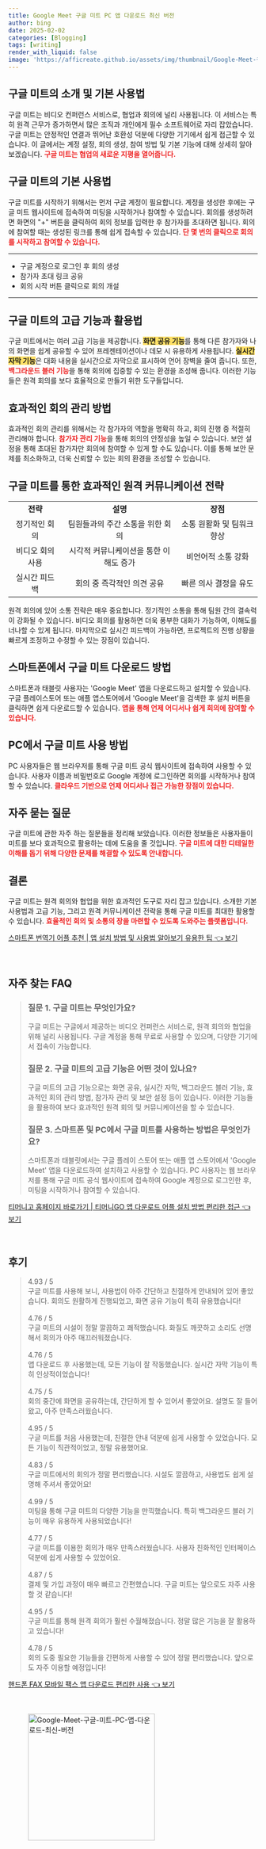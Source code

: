 ```yaml
---
title: Google Meet 구글 미트 PC 앱 다운로드 최신 버전
author: bing
date: 2025-02-02
categories: [Blogging]
tags: [writing]
render_with_liquid: false
image: 'https://afficreate.github.io/assets/img/thumbnail/Google-Meet-구글-미트-PC-앱-다운로드-최신-버전.webp'
---
```



<h2 id='구글미트소개'>구글 미트의 소개 및 기본 사용법</h2>

<p>구글 미트는 비디오 컨퍼런스 서비스로, 협업과 회의에 널리 사용됩니다. 이 서비스는 특히 원격 근무가 증가하면서 많은 조직과 개인에게 필수 소프트웨어로 자리 잡았습니다. 구글 미트는 안정적인 연결과 뛰어난 호환성 덕분에 다양한 기기에서 쉽게 접근할 수 있습니다. 이 글에서는 계정 설정, 회의 생성, 참여 방법 및 기본 기능에 대해 상세히 알아보겠습니다. <b><span style="color: #ee2323;">구글 미트는 협업의 새로운 지평을 열어줍니다.</span></b></p>

<h2 id='구글미트기본사용법'>구글 미트의 기본 사용법</h2>

<p>구글 미트를 시작하기 위해서는 먼저 구글 계정이 필요합니다. 계정을 생성한 후에는 구글 미트 웹사이트에 접속하여 미팅을 시작하거나 참여할 수 있습니다. 회의를 생성하려면 화면의 "+" 버튼을 클릭하여 회의 정보를 입력한 후 참가자를 초대하면 됩니다. 회의에 참여할 때는 생성된 링크를 통해 쉽게 접속할 수 있습니다. <b><span style="color: #ee2323;">단 몇 번의 클릭으로 회의를 시작하고 참여할 수 있습니다.</span></b></p>

<hr />

<ul>
    <li>구글 계정으로 로그인 후 회의 생성</li>
    <li>참가자 초대 링크 공유</li>
    <li>회의 시작 버튼 클릭으로 회의 개설</li>
</ul>

<hr />

<h2 id='고급기능'>구글 미트의 고급 기능과 활용법</h2>

<p>구글 미트에서는 여러 고급 기능을 제공합니다. <b><span style="background-color: #ffe066;">화면 공유 기능</span></b>를 통해 다른 참가자와 나의 화면을 쉽게 공유할 수 있어 프레젠테이션이나 데모 시 유용하게 사용됩니다. <b><span style="background-color: #ffe066;">실시간 자막 기능</span></b>은 대화 내용을 실시간으로 자막으로 표시하여 언어 장벽을 줄여 줍니다. 또한, <b><span style="color: #ee2323;">백그라운드 블러 기능</span></b>을 통해 회의에 집중할 수 있는 환경을 조성해 줍니다. 이러한 기능들은 원격 회의를 보다 효율적으로 만들기 위한 도구들입니다.</p>

<h2 id='참가자관리'>효과적인 회의 관리 방법</h2>

<p>효과적인 회의 관리를 위해서는 각 참가자의 역할을 명확히 하고, 회의 진행 중 적절히 관리해야 합니다. <b><span style="color: #ee2323;">참가자 관리 기능</span></b>을 통해 회의의 안정성을 높일 수 있습니다. 보안 설정을 통해 초대된 참가자만 회의에 참여할 수 있게 할 수도 있습니다. 이를 통해 보안 문제를 최소화하고, 더욱 신뢰할 수 있는 회의 환경을 조성할 수 있습니다.</p>

<h2 id='원격커뮤니케이션전략'>구글 미트를 통한 효과적인 원격 커뮤니케이션 전략</h2>

<table>
    <tr>
        <td style="text-align: center; height: 17px;"><b>전략</b></td>
        <td style="text-align: center; height: 17px;"><b>설명</b></td>
        <td style="text-align: center; height: 17px;"><b>장점</b></td>
    </tr>
    <tr>
        <td style="text-align: center; height: 17px;">정기적인 회의</td>
        <td style="text-align: center; height: 17px;">팀원들과의 주간 소통을 위한 회의</td>
        <td style="text-align: center; height: 17px;">소통 원활화 및 팀워크 향상</td>
    </tr>
    <tr>
        <td style="text-align: center; height: 17px;">비디오 회의 사용</td>
        <td style="text-align: center; height: 17px;">시각적 커뮤니케이션을 통한 이해도 증가</td>
        <td style="text-align: center; height: 17px;">비언어적 소통 강화</td>
    </tr>
    <tr>
        <td style="text-align: center; height: 17px;">실시간 피드백</td>
        <td style="text-align: center; height: 17px;">회의 중 즉각적인 의견 공유</td>
        <td style="text-align: center; height: 17px;">빠른 의사 결정을 유도</td>
    </tr>
</table>

<p>원격 회의에 있어 소통 전략은 매우 중요합니다. 정기적인 소통을 통해 팀원 간의 결속력이 강화될 수 있습니다. 비디오 회의를 활용하면 더욱 풍부한 대화가 가능하여, 이해도를 너나할 수 있게 됩니다. 마지막으로 실시간 피드백이 가능하면, 프로젝트의 진행 상황을 빠르게 조정하고 수정할 수 있는 장점이 있습니다.</p>

<h2 id='다운로드방법'>스마트폰에서 구글 미트 다운로드 방법</h2>

<p>스마트폰과 태블릿 사용자는 'Google Meet' 앱을 다운로드하고 설치할 수 있습니다. 구글 플레이스토어 또는 애플 앱스토어에서 'Google Meet'을 검색한 후 설치 버튼을 클릭하면 쉽게 다운로드할 수 있습니다. <b><span style="color: #ee2323;">앱을 통해 언제 어디서나 쉽게 회의에 참여할 수 있습니다.</span></b></p>

<h2 id='PC에서의사용방법'>PC에서 구글 미트 사용 방법</h2>

<p>PC 사용자들은 웹 브라우저를 통해 구글 미트 공식 웹사이트에 접속하여 사용할 수 있습니다. 사용자 이름과 비밀번호로 Google 계정에 로그인하면 회의를 시작하거나 참여할 수 있습니다. <b><span style="color: #ee2323;">클라우드 기반으로 언제 어디서나 접근 가능한 장점이 있습니다.</span></b></p>

<h2 id='자주하는질문'>자주 묻는 질문</h2>

<p>구글 미트에 관한 자주 하는 질문들을 정리해 보았습니다. 이러한 정보들은 사용자들이 미트를 보다 효과적으로 활용하는 데에 도움을 줄 것입니다. <b><span style="color: #ee2323;">구글 미트에 대한 디테일한 이해를 돕기 위해 다양한 문제를 해결할 수 있도록 안내합니다.</span></b></p>

<h2 id='결론'>결론</h2>

<p>구글 미트는 원격 회의와 협업을 위한 효과적인 도구로 자리 잡고 있습니다. 소개한 기본 사용법과 고급 기능, 그리고 원격 커뮤니케이션 전략을 통해 구글 미트를 최대한 활용할 수 있습니다. <b><span style="color: #ee2323;">효율적인 회의 및 소통의 장을 마련할 수 있도록 도와주는 플랫폼입니다.</span></b></p>


<p><a class="click-button" title="스마트폰 번역기 어플 추천 | 앱 설치 방법 및 사용법 알아보기 유용한 팁" href="https://afficreate.github.io/posts/%EC%8A%A4%EB%A7%88%ED%8A%B8%ED%8F%B0-%EB%B2%88%EC%97%AD%EA%B8%B0-%EC%96%B4%ED%94%8C-%EC%B6%94%EC%B2%9C-%EC%95%B1-%EC%84%A4%EC%B9%98-%EB%B0%A9%EB%B2%95-%EB%B0%8F-%EC%82%AC%EC%9A%A9%EB%B2%95-%EC%95%8C%EC%95%84%EB%B3%B4%EA%B8%B0-%EC%9C%A0%EC%9A%A9%ED%95%9C-%ED%8C%81/" rel="dofollow">스마트폰 번역기 어플 추천 | 앱 설치 방법 및 사용법 알아보기 유용한 팁 👈 보기</a></p><br>
<h2 id='자주_찾는_FAQ'>자주 찾는 FAQ</h2>
<div itemscope="" itemtype="https://schema.org/FAQPage">
  <blockquote>
    <div itemscope="" itemprop="mainEntity" itemtype="https://schema.org/Question">
      <h3 itemprop="name">질문 1. 구글 미트는 무엇인가요?</h3>
      <div itemscope="" itemprop="acceptedAnswer" itemtype="https://schema.org/Answer">
        <span itemprop="text">
          <p>구글 미트는 구글에서 제공하는 비디오 컨퍼런스 서비스로, 원격 회의와 협업을 위해 널리 사용됩니다. 구글 계정을 통해 무료로 사용할 수 있으며, 다양한 기기에서 접속이 가능합니다.</p>
        </span>
      </div>
    </div>
    <div itemscope="" itemprop="mainEntity" itemtype="https://schema.org/Question">
      <h3 itemprop="name">질문 2. 구글 미트의 고급 기능은 어떤 것이 있나요?</h3>
      <div itemscope="" itemprop="acceptedAnswer" itemtype="https://schema.org/Answer">
        <span itemprop="text">
          <p>구글 미트의 고급 기능으로는 화면 공유, 실시간 자막, 백그라운드 블러 기능, 효과적인 회의 관리 방법, 참가자 관리 및 보안 설정 등이 있습니다. 이러한 기능들을 활용하여 보다 효과적인 원격 회의 및 커뮤니케이션을 할 수 있습니다.</p>
        </span>
      </div>
    </div>
    <div itemscope="" itemprop="mainEntity" itemtype="https://schema.org/Question">
      <h3 itemprop="name">질문 3. 스마트폰 및 PC에서 구글 미트를 사용하는 방법은 무엇인가요?</h3>
      <div itemscope="" itemprop="acceptedAnswer" itemtype="https://schema.org/Answer">
        <span itemprop="text">
          <p>스마트폰과 태블릿에서는 구글 플레이 스토어 또는 애플 앱 스토어에서 'Google Meet' 앱을 다운로드하여 설치하고 사용할 수 있습니다. PC 사용자는 웹 브라우저를 통해 구글 미트 공식 웹사이트에 접속하여 Google 계정으로 로그인한 후, 미팅을 시작하거나 참여할 수 있습니다.</p>
        </span>
      </div>
    </div>
  </blockquote>
</div>
<p><a class="click-button" title="티머니고 홈페이지 바로가기 | 티머니GO 앱 다운로드 어플 설치 방법 편리한 접근" href="https://afficreate.github.io/posts/%ED%8B%B0%EB%A8%B8%EB%8B%88%EA%B3%A0-%ED%99%88%ED%8E%98%EC%9D%B4%EC%A7%80-%EB%B0%94%EB%A1%9C%EA%B0%80%EA%B8%B0-%ED%8B%B0%EB%A8%B8%EB%8B%88GO-%EC%95%B1-%EB%8B%A4%EC%9A%B4%EB%A1%9C%EB%93%9C-%EC%96%B4%ED%94%8C-%EC%84%A4%EC%B9%98-%EB%B0%A9%EB%B2%95-%ED%8E%B8%EB%A6%AC%ED%95%9C-%EC%A0%91%EA%B7%BC/" rel="dofollow">티머니고 홈페이지 바로가기 | 티머니GO 앱 다운로드 어플 설치 방법 편리한 접근 👈 보기</a></p><br>
<h2 id='후기'>후기</h2>
<div itemscope itemtype="https://schema.org/Product">
  <blockquote>
  <div itemprop="review" itemscope itemtype="https://schema.org/Review">
      <div itemprop="reviewRating" itemscope itemtype="https://schema.org/Rating"> <span itemprop="ratingValue">4.93</span> / <span itemprop="bestRating">5</span> </div>
      <span itemprop="reviewBody">구글 미트를 사용해 보니, 사용법이 아주 간단하고 친절하게 안내되어 있어 좋았습니다. 회의도 원활하게 진행되었고, 화면 공유 기능이 특히 유용했습니다!</span>
  </div>
  <br>
  <div itemprop="review" itemscope itemtype="https://schema.org/Review">
      <div itemprop="reviewRating" itemscope itemtype="https://schema.org/Rating"> <span itemprop="ratingValue">4.76</span> / <span itemprop="bestRating">5</span> </div>
      <span itemprop="reviewBody">구글 미트의 시설이 정말 깔끔하고 쾌적했습니다. 화질도 깨끗하고 소리도 선명해서 회의가 아주 매끄러워졌습니다.</span>
  </div>
  <br>
  <div itemprop="review" itemscope itemtype="https://schema.org/Review">
      <div itemprop="reviewRating" itemscope itemtype="https://schema.org/Rating"> <span itemprop="ratingValue">4.76</span> / <span itemprop="bestRating">5</span> </div>
      <span itemprop="reviewBody">앱 다운로드 후 사용했는데, 모든 기능이 잘 작동했습니다. 실시간 자막 기능이 특히 인상적이었습니다!</span>
  </div>
  <br>
  <div itemprop="review" itemscope itemtype="https://schema.org/Review">
      <div itemprop="reviewRating" itemscope itemtype="https://schema.org/Rating"> <span itemprop="ratingValue">4.75</span> / <span itemprop="bestRating">5</span> </div>
      <span itemprop="reviewBody">회의 중간에 화면을 공유하는데, 간단하게 할 수 있어서 좋았어요. 설명도 잘 들어왔고, 아주 만족스러웠습니다.</span>
  </div>
  <br>
  <div itemprop="review" itemscope itemtype="https://schema.org/Review">
      <div itemprop="reviewRating" itemscope itemtype="https://schema.org/Rating"> <span itemprop="ratingValue">4.95</span> / <span itemprop="bestRating">5</span> </div>
      <span itemprop="reviewBody">구글 미트를 처음 사용했는데, 친절한 안내 덕분에 쉽게 사용할 수 있었습니다. 모든 기능이 직관적이었고, 정말 유용했어요.</span>
  </div>
  <br>
  <div itemprop="review" itemscope itemtype="https://schema.org/Review">
      <div itemprop="reviewRating" itemscope itemtype="https://schema.org/Rating"> <span itemprop="ratingValue">4.83</span> / <span itemprop="bestRating">5</span> </div>
      <span itemprop="reviewBody">구글 미트에서의 회의가 정말 편리했습니다. 시설도 깔끔하고, 사용법도 쉽게 설명해 주셔서 좋았어요!</span>
  </div>
  <br>
  <div itemprop="review" itemscope itemtype="https://schema.org/Review">
      <div itemprop="reviewRating" itemscope itemtype="https://schema.org/Rating"> <span itemprop="ratingValue">4.99</span> / <span itemprop="bestRating">5</span> </div>
      <span itemprop="reviewBody">미팅을 통해 구글 미트의 다양한 기능을 만끽했습니다. 특히 백그라운드 블러 기능이 매우 유용하게 사용되었습니다!</span>
  </div>
  <br>
  <div itemprop="review" itemscope itemtype="https://schema.org/Review">
      <div itemprop="reviewRating" itemscope itemtype="https://schema.org/Rating"> <span itemprop="ratingValue">4.77</span> / <span itemprop="bestRating">5</span> </div>
      <span itemprop="reviewBody">구글 미트를 이용한 회의가 매우 만족스러웠습니다. 사용자 친화적인 인터페이스 덕분에 쉽게 사용할 수 있었어요.</span>
  </div>
  <br>
  <div itemprop="review" itemscope itemtype="https://schema.org/Review">
      <div itemprop="reviewRating" itemscope itemtype="https://schema.org/Rating"> <span itemprop="ratingValue">4.87</span> / <span itemprop="bestRating">5</span> </div>
      <span itemprop="reviewBody">결제 및 가입 과정이 매우 빠르고 간편했습니다. 구글 미트는 앞으로도 자주 사용할 것 같습니다!</span>
  </div>
  <br>
  <div itemprop="review" itemscope itemtype="https://schema.org/Review">
      <div itemprop="reviewRating" itemscope itemtype="https://schema.org/Rating"> <span itemprop="ratingValue">4.95</span> / <span itemprop="bestRating">5</span> </div>
      <span itemprop="reviewBody">구글 미트를 통해 원격 회의가 훨씬 수월해졌습니다. 정말 많은 기능을 잘 활용하고 있습니다!</span>
  </div>
  <br>
  <div itemprop="review" itemscope itemtype="https://schema.org/Review">
      <div itemprop="reviewRating" itemscope itemtype="https://schema.org/Rating"> <span itemprop="ratingValue">4.78</span> / <span itemprop="bestRating">5</span> </div>
      <span itemprop="reviewBody">회의 도중 필요한 기능들을 간편하게 사용할 수 있어 정말 편리했습니다. 앞으로도 자주 이용할 예정입니다!</span>
  </div>
  </blockquote>
</div>
<p><a class="click-button" title="핸드폰 FAX 모바일 팩스 앱 다운로드 편리한 사용" href="https://afficreate.github.io/posts/%ED%95%B8%EB%93%9C%ED%8F%B0-FAX-%EB%AA%A8%EB%B0%94%EC%9D%BC-%ED%8C%A9%EC%8A%A4-%EC%95%B1-%EB%8B%A4%EC%9A%B4%EB%A1%9C%EB%93%9C-%ED%8E%B8%EB%A6%AC%ED%95%9C-%EC%82%AC%EC%9A%A9/" rel="dofollow">핸드폰 FAX 모바일 팩스 앱 다운로드 편리한 사용 👈 보기</a></p><br>
<figure class="image"><img src="https://afficreate.github.io/assets/img/thumbnail/Google-Meet-구글-미트-PC-앱-다운로드-최신-버전.webp" alt="Google-Meet-구글-미트-PC-앱-다운로드-최신-버전" width="256" height="256"></figure>